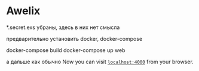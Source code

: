 # Awelix
*.secret.exs убраны, здесь в них нет смысла

предварительно установить docker, docker-compose

docker-compose build
docker-compose up web

а дальше как обычно
Now you can visit [`localhost:4000`](http://localhost:4000) from your browser.

